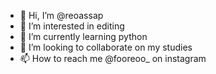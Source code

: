 - 👋 Hi, I’m @reoassap
- 👀 I’m interested in editing
- 🌱 I’m currently learning python
- 💞️ I’m looking to collaborate on my studies
- 📫 How to reach me @fooreoo_ on instagram

<!---
reoassap/reoassap is a ✨ special ✨ repository because its `README.md` (this file) appears on your GitHub profile.
You can click the Preview link to take a look at your changes.
--->
